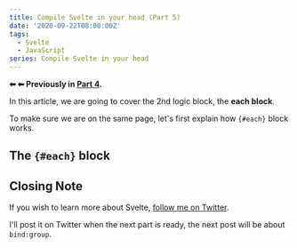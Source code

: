 ```yaml
---
title: Compile Svelte in your head (Part 5)
date: '2020-09-22T08:00:00Z'
tags:
  - Svelte
  - JavaScript
series: Compile Svelte in your head
---
```


**⬅ ⬅ Previously in [Part 4](/compile-svelte-in-your-head-part-4/).**

In this article, we are going to cover the 2nd logic block, the **each block**.

To make sure we are on the same page, let's first explain how `{#each}` block works.

## The `{#each}` block



## Closing Note

If you wish to learn more about Svelte, [follow me on Twitter](https://twitter.com/lihautan).

I'll post it on Twitter when the next part is ready, the next post will be about `bind:group`.
